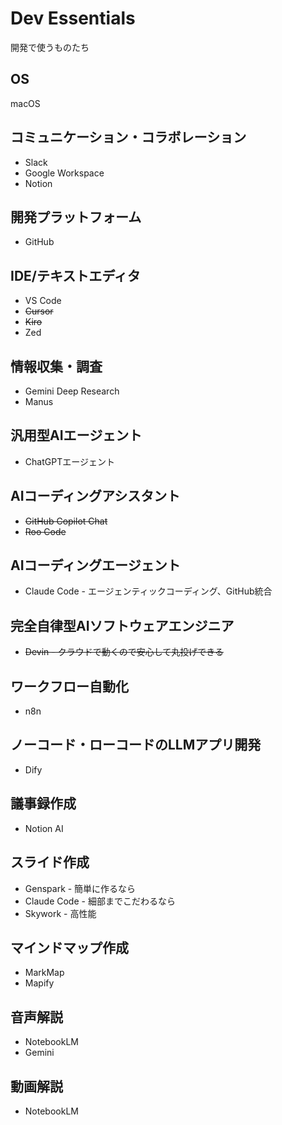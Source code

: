 # Dev Essentials

開発で使うものたち

## OS
macOS

## コミュニケーション・コラボレーション
- Slack
- Google Workspace
- Notion

## 開発プラットフォーム
- GitHub

## IDE/テキストエディタ
- VS Code
- ~~Cursor~~
- ~~Kiro~~
- Zed

## 情報収集・調査
- Gemini Deep Research
- Manus

## 汎用型AIエージェント
- ChatGPTエージェント

## AIコーディングアシスタント
- ~~GitHub Copilot Chat~~
- ~~Roo Code~~

## AIコーディングエージェント
- Claude Code - エージェンティックコーディング、GitHub統合

## 完全自律型AIソフトウェアエンジニア
- ~~Devin - クラウドで動くので安心して丸投げできる~~

## ワークフロー自動化
- n8n

## ノーコード・ローコードのLLMアプリ開発
- Dify

## 議事録作成
- Notion AI

## スライド作成
- Genspark - 簡単に作るなら
- Claude Code - 細部までこだわるなら
- Skywork - 高性能

## マインドマップ作成
- MarkMap
- Mapify

## 音声解説
- NotebookLM
- Gemini

## 動画解説
- NotebookLM
